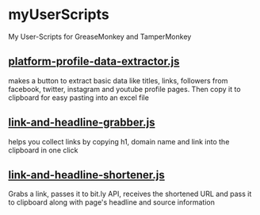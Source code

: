 # myUserScripts
My User-Scripts for GreaseMonkey and TamperMonkey

## [platform-profile-data-extractor.js](https://github.com/jaeniboy/myUserScripts/blob/main/platform-profile-data-extractor.js)

makes a button to extract basic data like titles, links, followers from facebook, twitter, instagram and youtube profile pages. Then copy it to clipboard for easy pasting into an excel file

## [link-and-headline-grabber.js](https://github.com/jaeniboy/myUserScripts/blob/main/link-and-headline-grabber.js)

helps you collect links by copying h1, domain name and link into the clipboard in one click

## [link-and-headline-shortener.js](https://github.com/jaeniboy/myUserScripts/blob/main/link-and-headline-shortener.js)

Grabs a link, passes it to bit.ly API, receives the shortened URL and pass it to clipboard along with page's headline and source information
